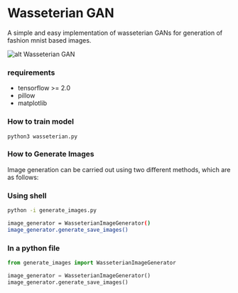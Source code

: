 # Wasseterian GAN
A simple and easy implementation of wasseterian GANs for generation of fashion mnist based images.

![alt Wasseterian GAN](./wasseterian.gif "WGAN")

### requirements
- tensorflow >= 2.0
- pillow
- matplotlib

### How to train model
```
python3 wasseterian.py
```

### How to Generate Images
Image generation can be carried out using two different methods, which are as follows:

### Using shell
```bash
python -i generate_images.py

image_generator = WasseterianImageGenerator()
image_generator.generate_save_images()
```

### In a python file
```python
from generate_images import WasseterianImageGenerator

image_generator = WasseterianImageGenerator()
image_generator.generate_save_images()
```
